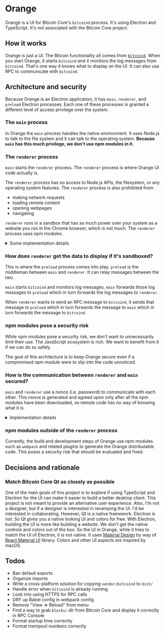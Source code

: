 # Orange

Orange is a UI for Bitcoin Core's `bitcoind` process. It's using Electron and TypeScript. It's not associated with the Bitcoin Core project.

## How it works

Orange is just a UI. The Bitcoin functionality all comes from [`bitcoind`](https://en.bitcoin.it/wiki/Bitcoind). When you start Orange, it starts `bitcoind` and it monitors the log messages from `bitcoind`. That's one way it knows what to display on the UI. It can also use RPC to communicate with `bitcoind`.

## Architecture and security

Because Orange is an Electron application, it has `main`, `renderer`, and `preload` Electron processes. Each one of these processes is granted a different level of access privilege over the system.

### The `main` process

In Orange the `main` process handles the native environment. It uses Node.js to talk to the file system and it can talk to the operating system. **Because `main` has this much privilege, we don't use npm modules in it.**

### The `renderer` process

`main` starts the `renderer` process. The `renderer` process is where Orange UI code actually is.

The `renderer` process has no access to Node.js APIs, the filesystem, or any operating system features. The `renderer` process is also prohibited from:

- making network requests
- loading remote content
- opening webpages
- navigating

`renderer` runs in a sandbox that has as much power over your system as a website you run in the Chrome browser, which is not much. The `renderer` process uses npm modules.

<details><summary>Some implementation details</summary>

We implement the [security recommendations](https://electronjs.org/docs/tutorial/security?q=j#checklist-security-recommendations) provided by Electron. Many of these recommendations are particular to loading "remote content", that is content over the network. In Orange we disable networking completely, but we consider npm modules in the `renderer` process to be equivalent to "remote content" so we follow these recommendations as strictly as possible:

- Node integration is disabled
- Content isolation is enabled
- Web security is enabled
- A strict content security policy is provided
- Running insecure content is disabled
- No experimental Chromium or Blink features are used
- WebView creation is disabled
- Navigation is disabled
- The remote module is disabled

</details>

### How does `renderer` get the data to display if it's sandboxed?

This is where the `preload` process comes into play. `preload` is the middleman between `main` and `renderer`. It can relay messages between the two.

`main` starts `bitcoind` and monitors log messages. `main` forwards those log messages to `preload` which in turn forwards the log messages to `renderer`.

When `renderer` wants to send an RPC message to `bitcoind`, it sends that message to `preload` which in turn forwards the message to `main` which in turn forwards the message to `bitcoind`.

### npm modules pose a security risk

While npm modules pose a security risk, we don't want to unnecessarily limit their use. The JavaScript ecosystem is rich. We want to benefit from it if we can do so safely.

The goal of this architecture is to keep Orange secure even if a compromised npm module were to slip into the code unnoticed.

### How is the communication between `renderer` and `main` secured?

`main` and `renderer` use a nonce (i.e. password) to communicate with each other. This nonce is generated and agreed upon only after all the npm modules have been downloaded, so remote code has no way of knowing what it is.

<details><summary>Implementation details</summary>

After the npm modules have been downloaded but before the Orange distributable is created, the string `__NONCE__` in the code will be replaced with a base64 encoded random bytes. Care has to be taken to make sure this nonce is only known to the local Orange code, not to the npm modules.

</details>

### npm modules outside of the `renderer` process

Currently, the build and development steps of Orange use npm modules such as `webpack` and related plugins to generate the Orange distributable code. This poses a security risk that should be evaluated and fixed.

## Decisions and rationale

### Match Bitcoin Core Qt as closely as possible

One of the main goals of this project is to explore if using TypeScript and Electron for the UI can make it easier to build a better desktop client. This project is not meant to provide an alternative user experience. Also, I'm not a designer, but if a designer is interested in revamping the UI. I'd be interested in collaborating. However, Qt is a native framework. Electron is not. So Qt gives you a native looking UI and colors for free. With Electron, building the UI is more like building a website. We don't get the native controls and colors out of the box. So the UI in Orange, while it tries to match the UI of Electron, it is not native. It uses [Material Design](https://material.io/design/) by way of [React Material UI](https://material-ui.com/) library. Colors and other UI aspects are inspired by macOS.

## Todos

- Ban default exports
- Organize imports
- Write a cross-platform solution for copying `vendor/bitcoind` to `dist/`
- Handle error when `bitcoind` is already running
- Look into using HTTPS for RPC calls
- DRY up Babel config in webpack config
- Remove "View => Reload" from menu
- Find a way to grab `blocks/` dir from Bitcoin Core and display it correctly in RPC Console
- Format startup time correctly
- Format mempool numbers correctly
